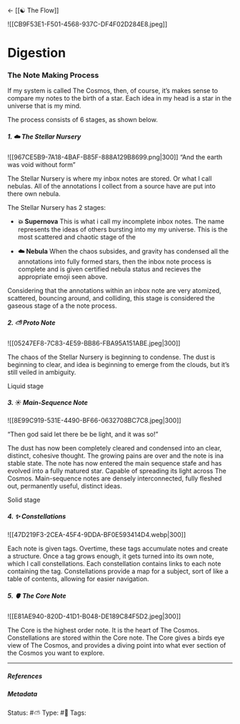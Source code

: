 <- [[☯️ The Flow]]

![[CB9F53E1-F501-4568-937C-DF4F02D284E8.jpeg]]

# Digestion 

### The Note Making Process
If my system is called The Cosmos, then, of course, it’s makes sense to compare my notes to the birth of a star. Each idea in my head is a star in the universe that is my mind. 

The process consists of 6 stages, as shown below.


##### 1. ☁️ The Stellar Nursery

![[967CE5B9-7A18-4BAF-B85F-888A129B8699.png|300]]
“And the earth was void without form”

The Stellar Nursery is where my inbox notes are stored. Or what I call nebulas. All of the annotations I collect from a source have are put into there own nebula. 

The Stellar Nursery has 2 stages:

- **💥 Supernova**
	This is what i call my incomplete inbox notes. The name represents the ideas of others bursting into my my universe. This is the most scattered and chaotic stage of the 

- **☁️ Nebula**
	When the chaos subsides, and gravity has condensed all the annotations into fully formed stars, then the inbox note process is complete and is given certified nebula status and recieves the appropriate emoji seen above.

Considering that the annotations within an inbox note are very atomized, scattered, bouncing around, and colliding, this stage is considered the gaseous stage of a the note process. 

##### 2. ⛅️ Proto Note

![[05247EF8-7C83-4E59-BB86-FBA95A151ABE.jpeg|300]]

The chaos of the Stellar Nursery is beginning to condense. The dust is beginning to clear, and idea is beginning to emerge from the clouds, but it’s still veiled in ambiguity.

Liquid stage

##### 3. ☀️ Main-Sequence Note

![[8E99C919-531E-4490-BF66-0632708BC7C8.jpeg|300]]

“Then god said let there be be light, and it was so!”

The dust has now been completely cleared and condensed into an clear, distinct, cohesive thought. The growing pains are over and the note is ina stable state. The note has now entered the main sequence stafe and has evolved into a fully matured star. Capable of spreading its light across The Cosmos. Main-sequence notes are densely interconnected, fully fleshed out, permanently useful, distinct ideas.

Solid stage

##### 4. ✨ Constellations 

![[47D219F3-2CEA-45F4-9DDA-BF0E593414D4.webp|300]]

Each note is given tags. Overtime, these tags accumulate notes and create a structure. Once a tag grows enough, it gets turned into its own note, which I call constellations. Each constellation contains links to each note containing the tag. Constellations provide a map for a subject, sort of like a table of contents, allowing for easier navigation.

##### 5. 🫀 The Core Note

![[E81AE940-820D-41D1-B048-DE189C84F5D2.jpeg|300]]

The Core is the highest order note. It is the heart of The Cosmos. Constellations are stored within the Core note. The Core gives a birds eye view of The Cosmos, and provides a diving point into what ever section of the Cosmos you want to explore.

___

##### References


##### Metadata
Status:  #⛅️ 
Type: #🔵 
Tags: